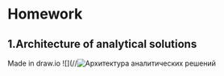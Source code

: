 # Homework

## 1.Architecture of analytical solutions

Made in draw.io
![](//![Архитектура аналитических решений](https://user-images.githubusercontent.com/101666279/159125613-db0666e4-0c83-43d8-bdda-3fbb50eb96e8.png)
